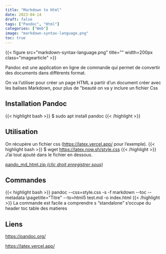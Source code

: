 ```yaml
---
title: "Markdown to Html"
date: 2023-04-14
draft: false
tags: ["Pandoc", "Html"]
categories: ["Web"]
image: "markdown-syntax-language.png"
toc: true
---
```

{{< figure src="markdown-syntax-language.png" title="" width=200px class="imagearticle" >}}

Pandoc est une application en ligne de commande qui permet de convertir des documents dans différents format. 

On va l’utiliser pour créer un page HTML a partir d’un document créer avec les balises Markdown, pour plus de "beauté on va y inclure un fichier Css

## Installation Pandoc 
{{< highlight bash >}}
$ sudo apt install pandoc
{{< /highlight >}}

## Utilisation 

On récupère un fichier css (https://latex.vercel.app/ pour l’exemple).
{{< highlight bash >}}
$ wget https://latex.now.sh/style.css
{{< /highlight >}}
J’ai tout ajouté dans le fichier en dessous.

[pando_md_html.zip *(clic droit enregistrer sous)*](pando_md_html.zip)

## Commandes
{{< highlight bash >}}
pandoc --css=style.css -s -f markdown --toc --metadata \pagetitle="Titre" --to=html5 test.md -o index.html
{{< /highlight >}}
La commande est facile a comprendre
 s “standalone” s’occupe du header
 toc table des matieres

## Liens
https://pandoc.org/

https://latex.vercel.app/



